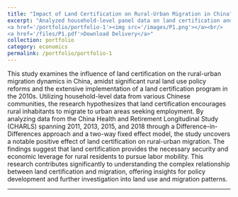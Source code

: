 ```yaml
---
title: "Impact of Land Certification on Rural-Urban Migration in China"
excerpt: "Analyzed household-level panel data on land certification and rural-urban migration in China, highlighting DID/TWFE results and policy implications. <br/>
<a href='/portfolio/portfolio-1'><img src='/images/P1.png'></a><br/>
<a href='/files/P1.pdf'>Download Delivery</a>"
collection: portfolio
category: economics
permalink: /portfolio/portfolio-1
---
```


This study examines the influence of land certification on the rural-urban migration dynamics in China, amidst significant rural land use policy reforms and the extensive implementation of a land certification program in the 2010s. Utilizing household-level data from various Chinese communities, the research hypothesizes that land certification encourages rural inhabitants to migrate to urban areas seeking employment. By analyzing data from the China Health and Retirement Longitudinal Study (CHARLS) spanning 2011, 2013, 2015, and 2018 through a Difference-in-Differences approach and a two-way fixed effect model, the study uncovers a notable positive effect of land certification on rural-urban migration. The findings suggest that land certification provides the necessary security and economic leverage for rural residents to pursue labor mobility. This research contributes significantly to understanding the complex relationship between land certification and migration, offering insights for policy development and further investigation into land use and migration patterns.

---

